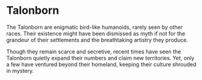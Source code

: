 # Talonborn

The Talonborn are enigmatic bird-like humanoids, rarely seen by other races. Their existence might have been dismissed as myth if not for the grandeur of their settlements and the breathtaking artistry they produce.

Though they remain scarce and secretive, recent times have seen the Talonborn quietly expand their numbers and claim new territories. Yet, only a few have ventured beyond their homeland, keeping their culture shrouded in mystery.